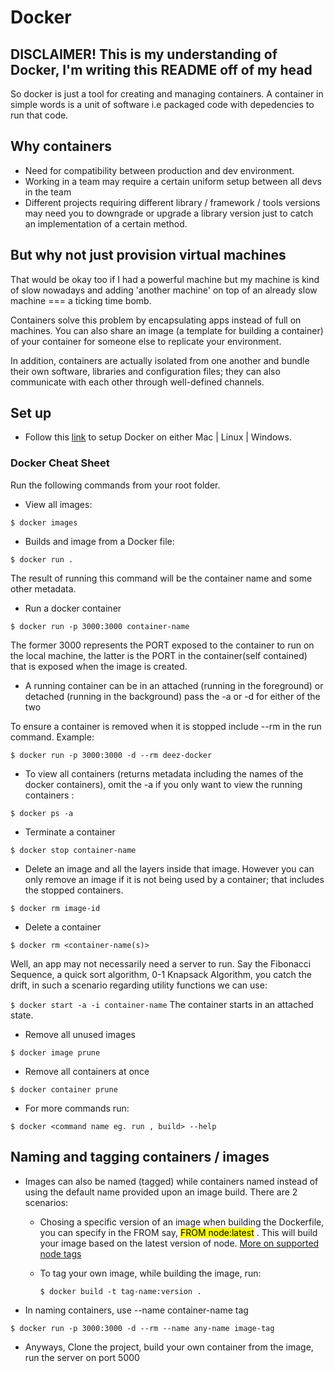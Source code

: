 # Docker

## DISCLAIMER! This is my understanding of Docker, I'm writing this README off of my head

So docker is just a tool for creating and managing containers. A container in simple words is a unit of software i.e packaged code with depedencies to run that code.

## Why containers

* Need for compatibility between production and dev environment.
* Working in a team may require a certain uniform setup between all devs in the team
* Different projects requiring different library / framework / tools versions may need you to downgrade or upgrade a library version just to catch an implementation of a certain method.

## But why not just provision virtual machines

That would be okay too if I had a powerful machine but my machine is kind of slow nowadays and adding 'another machine' on top of an already slow machine === a ticking time bomb.

Containers solve this problem by encapsulating apps instead of full on machines. You can also share an image (a template for building a container) of your container for someone else to replicate your environment.

In addition, containers are actually isolated from one another and bundle their own software, libraries and configuration files; they can also communicate with each other through well-defined channels.

## Set up

* Follow this [link](https://www.docker.com/get-started) to setup Docker on either Mac | Linux | Windows.

### Docker Cheat Sheet

Run the following commands from your root folder.

* View all images:

`
$ docker images
`

* Builds and image from a Docker file:

`
$ docker run .
`

The result of running this command will be the container name and some other metadata.

* Run a docker container

`
$ docker run -p 3000:3000 container-name
`

The former 3000 represents the PORT exposed to the container to run on the local machine, the latter is the PORT in the container(self contained) that is exposed when the image is created.

* A running container can be in an attached (running in the foreground) or detached (running in the background) pass the -a or -d for either of the two

To ensure a container is removed when it is stopped include --rm in the run command. Example:

`
$ docker run -p 3000:3000 -d --rm deez-docker
`

* To view all containers (returns metadata including the names of the docker containers), omit the -a if you only want to view the running containers :

`
$ docker ps -a
`

* Terminate a container

`
$ docker stop container-name
`

* Delete an image and all the layers inside that image. However you can only remove an image if it is not being used by a container; that includes the stopped containers.

`
$ docker rm image-id
`

* Delete a container

`
$ docker rm <container-name(s)>
`

Well, an app may not necessarily need a server to run. Say the Fibonacci Sequence, a quick sort algorithm, 0-1 Knapsack Algorithm, you catch the drift, in such a scenario regarding utility functions we can use:

`
$ docker start -a -i container-name
`
The container starts in an attached state.

* Remove all unused images

`
$ docker image prune
`

* Remove all containers at once

`
$ docker container prune
`

* For more commands run:

`
$ docker <command name eg. run , build> --help
`

## Naming and tagging containers / images

* Images can also be named (tagged) while containers named instead of using the default name provided upon an image build. There are 2 scenarios:
    - Chosing a specific version of an image when building the Dockerfile, you can specify in the FROM say,  <mark>FROM node:latest</mark> . This will build your image based on the latest version of node. [More on supported node tags]('https://hub.docker.com/_/node')
    - To tag your own image, while building the image, run: 

        `
        $ docker build -t tag-name:version .
        ` 
* In naming containers, use --name container-name tag

`
$ docker run -p 3000:3000 -d --rm --name any-name image-tag
`



* Anyways, Clone the project, build your own container from the image, run the server on port 5000 
